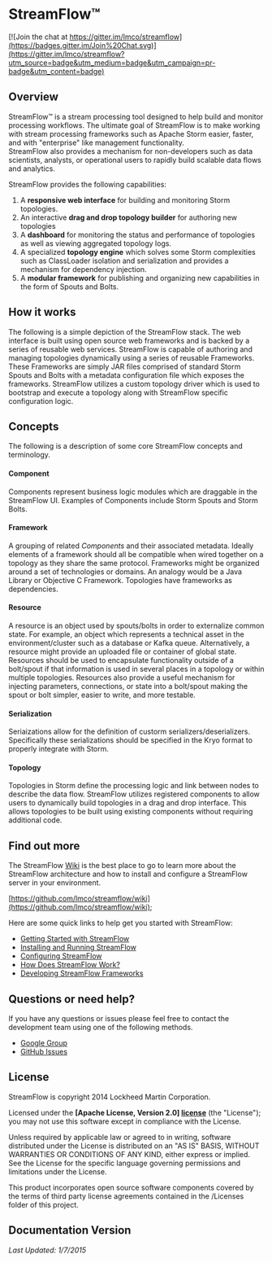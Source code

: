 # StreamFlow&trade;

[![Join the chat at https://gitter.im/lmco/streamflow](https://badges.gitter.im/Join%20Chat.svg)](https://gitter.im/lmco/streamflow?utm_source=badge&utm_medium=badge&utm_campaign=pr-badge&utm_content=badge)

## Overview

StreamFlow&trade; is a stream processing tool designed to help build and monitor processing 
workflows.  The ultimate goal of StreamFlow is to make working with stream processing frameworks 
such as Apache Storm easier, faster, and with "enterprise" like management functionality.  
StreamFlow also provides a mechanism for non-developers such as data scientists, analysts, or 
operational users to rapidly build scalable data flows and analytics.

StreamFlow provides the following capabilities: 

1. A **responsive web interface** for building and monitoring Storm topologies.
2. An interactive **drag and drop topology builder** for authoring new topologies
3. A **dashboard** for monitoring the status and performance of topologies as well as viewing aggregated topology logs.
4. A specialized **topology engine** which solves some Storm complexities such as ClassLoader isolation and serialization and provides a mechanism for dependency injection.
5. A **modular framework** for publishing and organizing new capabilities in the form of Spouts and Bolts.


## How it works

The following is a simple depiction of the StreamFlow stack. The web interface is built using open 
source web frameworks and is backed by a series of reusable web services. StreamFlow is capable of 
authoring and managing topologies dynamically using a series of reusable Frameworks.  These 
Frameworks are simply JAR files comprised of standard Storm Spouts and Bolts with a metadata 
configuration file which exposes the frameworks.  StreamFlow utilizes a custom topology driver 
which is used to bootstrap and execute a topology along with StreamFlow specific configuration logic.


## Concepts

The following is a description of some core StreamFlow concepts and terminology.

#### Component
Components represent business logic modules which are draggable in the StreamFlow UI.  Examples of Components include Storm Spouts and Storm Bolts.

#### Framework
A grouping of related *Components* and their associated metadata. Ideally elements of a framework 
should all be compatible when wired together on a topology as they share the same protocol. 
Frameworks might be organized around a set of technologies or domains. An analogy would be a 
Java Library or Objective C Framework. Topologies have frameworks as dependencies.

#### Resource
A resource is an object used by spouts/bolts in order to externalize common state. For example, an 
object which represents a technical asset in the environment/cluster such as a database or Kafka 
queue. Alternatively, a resource might provide an uploaded file or container of global state. 
Resources should be used to encapsulate functionality outside of a bolt/spout if that information 
is used in several places in a topology or within multiple topologies. Resources also provide a 
useful mechanism for injecting parameters, connections, or state into a bolt/spout making the spout 
or bolt simpler, easier to write, and more testable.

#### Serialization
Seriaizations allow for the definition of custorm serializers/deserializers.  Specifically these serializations should be specified in the Kryo format to properly integrate with Storm. 

#### Topology
Topologies in Storm define the processing logic and link between nodes to describe the data flow.  StreamFlow utilizes registered components to allow users to dynamically build topologies in a drag and drop interface.  This allows topologies to be built using existing components without requiring additional code.


## Find out more

The StreamFlow [Wiki](https://github.com/lmco/streamflow/wiki) is the best place to go to learn more 
about the StreamFlow architecture and how to install and configure a StreamFlow server in your 
environment.

[https://github.com/lmco/streamflow/wiki](https://github.com/lmco/streamflow/wiki);

Here are some quick links to help get you started with StreamFlow:

* [Getting Started with StreamFlow](https://github.com/lmco/streamflow/wiki/Getting-Started)
* [Installing and Running StreamFlow](https://github.com/lmco/streamflow/wiki/Getting-Started#startup)
* [Configuring StreamFlow](https://github.com/lmco/streamflow/wiki/Configuration)
* [How Does StreamFlow Work?](https://github.com/lmco/streamflow/wiki/How-It-Works)
* [Developing StreamFlow Frameworks](https://github.com/lmco/streamflow/wiki/Developing-Frameworks)


## Questions or need help?

If you have any questions or issues please feel free to contact the development team using one of the following methods.

* [Google Group](https://groups.google.com/forum/#!forum/streamflow-user)
* [GitHub Issues](https://github.com/lmco/streamflow/issues)


## License

StreamFlow is copyright 2014 Lockheed Martin Corporation. 

Licensed under the **[Apache License, Version 2.0] [license]** (the "License");
you may not use this software except in compliance with the License.

Unless required by applicable law or agreed to in writing, software
distributed under the License is distributed on an "AS IS" BASIS,
WITHOUT WARRANTIES OR CONDITIONS OF ANY KIND, either express or implied.
See the License for the specific language governing permissions and
limitations under the License.

This product incorporates open source software components covered by the terms 
of third party license agreements contained in the /Licenses 
folder of this project.

## Documentation Version

*Last Updated: 1/7/2015*


[license]: http://www.apache.org/licenses/LICENSE-2.0
